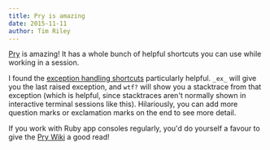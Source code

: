 ```yaml
---
title: Pry is amazing
date: 2015-11-11
author: Tim Riley
---
```


[Pry](https://github.com/pry/pry) is amazing! It has a whole bunch of helpful shortcuts you can use while working in a session.

I found the [exception handling shortcuts](https://github.com/pry/pry/wiki/Exceptions) particularly helpful. `_ex_` will give you the last raised exception, and `wtf?` will show you a stacktrace from that exception (which is helpful, since stacktraces aren't normally shown in interactive terminal sessions like this). Hilariously, you can add more question marks or exclamation marks on the end to see more detail.

If you work with Ruby app consoles regularly, you'd do yourself a favour to give the [Pry Wiki](https://github.com/pry/pry/wiki) a good read!

